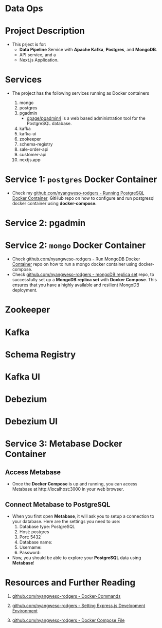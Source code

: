 # Data Ops

# Project Description

- This prject is for:
  - **Data Pipeline** Service with **Apache Kafka**, **Postgres**, and **MongoDB**.
  - API service, and a
  - Next.js Application.

# Services

- The project has the following services running as Docker containers

  1. mongo
  2. postgres
  3. pgadmin
     - [dpage/pgadmin4](https://hub.docker.com/r/dpage/pgadmin4) is a web based administration tool for the PostgreSQL database.
  4. kafka
  5. kafka-ui
  6. zookeeper
  7. schema-registry
  8. sale-order-api
  9. customer-api
  10. nextjs.app

# Service 1: `postgres` Docker Container

- Check my [github.com/nyangweso-rodgers - Running PostgreSQL Docker Container](https://github.com/nyangweso-rodgers/My-Databases/tree/main/02-Transactional-Databases/01-postgresql/01-setup-postgresql/01-postgres-docker-container), GitHub repo on how to configure and run postgresql docker container using **docker-compose**.

# Service 2: pgadmin

# Service 2: `mongo` Docker Container

- Check [github.com/nyangweso-rodgers - Run MongoDB Docker Container](https://github.com/nyangweso-rodgers/My-Databases/blob/main/03-Working-with-MongoDB/02-Setup-MongoDB/01-Run-MongoDB-Docker-Container/Readme.md) repo on how to run a mongo docker container using docker-compose.
- Check [github.com/nyangweso-rodgers - mongoDB replica set](https://github.com/nyangweso-rodgers/My-Databases/blob/main/03-Working-with-MongoDB/01-Fundamentals-of-MongoDB/mongoDB-replica-set/Readme.md) repo, to successfully set up a **MongoDB** **replica set** with **Docker Compose**. This ensures that you have a highly available and resilient MongoDB deployment.

# Zookeeper

# Kafka

# Schema Registry

# Kafka UI

# Debezium

# Debezium UI

# Service 3: Metabase Docker Container

## Access Metabase

- Once the **Docker Compose** is up and running, you can access Metabase at http://localhost:3000 in your web browser.

## Connect Metabase to PostgreSQL

- When you first open **Metabase**, it will ask you to setup a connection to your database. Here are the settings you need to use:
  1. Database type: PostgreSQL
  2. Host: postgres
  3. Port: 5432
  4. Database name: <provide database name>
  5. Username: <username>
  6. Password: <password>
- Now, you should be able to explore your **PostgreSQL** data using **Metabase**!



# Resources and Further Reading

1. [github.com/nyangweso-rodgers - Docker-Commands](https://github.com/nyangweso-rodgers/My-Journey-Into-Computer-Science/blob/master/04-VMs-vs-Containers/02-Containers/01-Docker/01-Docker-Commands/Readme.md)

2. [github.com/nyangweso-rodgers - Setting Express.js Development Environment](https://github.com/nyangweso-rodgers/Programming-with-JavaScript/blob/main/03-JavaScript-Frameworks/02-Express.js/01-Setting-Express-Development-Environment/Readme.md)
3. [github.com/nyangweso-rodgers - Docker Compose File](https://github.com/nyangweso-rodgers/My-Journey-Into-Computer-Science/blob/master/04-VMs-vs-Containers/02-Containers/01-Docker/02-Docker-Compose-File/Readme.md)
